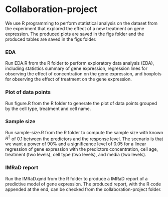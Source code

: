 # Collaboration-project
We use R programming to perform statistical analysis on the dataset from the experiment that explored the effect of a new treatment on gene expression. The produced plots are saved in the figs folder and the produced tables are saved in the figs folder.

### EDA
Run EDA.R from the R folder to perform exploratory data analysis (EDA), including statistics summary of gene expression, regression lines for observing the effect of concentration on the gene expression, and boxplots for observing the effect of treatment on the gene expression.

### Plot of data points
Run figure.R from the R folder to generate the plot of data points grouped by the cell type, treatment and cell name.

### Sample size
Run sample-size.R from the R folder to compute the sample size with known $R^2$
 of 0.1 between the predictors and the response level. The scenario is that we want a power of 90% and a significance level of 0.05 for a linear regression of gene expression with the predictors concentration, cell age, treatment (two levels), cell type (two levels), and media (two levels).

### IMRaD report
Run the IMRaD.qmd from the R folder to produce a IMRaD report of a predictive model of gene expression. The produced report, with the R code appended at the end, can be checked from the collaboration-project folder.
